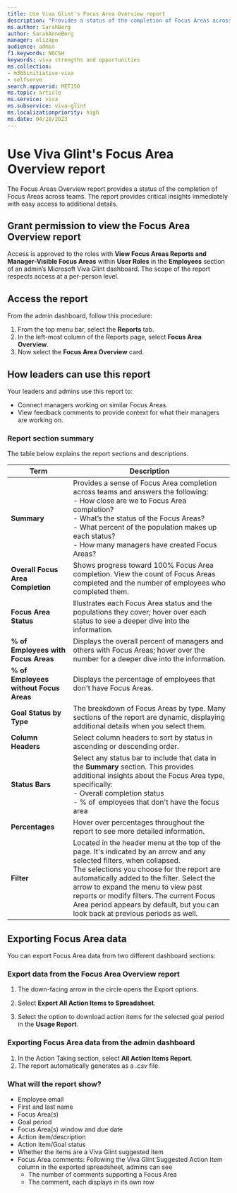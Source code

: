 ```yaml
---
title: Use Viva Glint's Focus Area Overview report
description: "Provides a status of the completion of Focus Areas across teams, at-a-glance critical insights, and access to additional details."
ms.author: SarahBerg
author: SarahAnneBerg
manager: elizapo
audience: admin
f1.keywords: NOCSH
keywords: viva strengths and opportunities
ms.collection:  
- m365initiative-viva
- selfserve 
search.appverid: MET150 
ms.topic: article
ms.service: viva
ms.subservice: viva-glint
ms.localizationpriority: high
ms.date: 04/28/2023
---
```


# Use Viva Glint's Focus Area Overview report

The Focus Areas Overview report provides a status of the completion of Focus Areas across teams. The report provides critical insights immediately with easy access to additional details.  

## Grant permission to view the Focus Area Overview report 

Access is approved to the roles with **View Focus Areas Reports and Manager-Visible Focus Areas** within **User Roles** in the **Employees** section of an admin’s Microsoft Viva Glint dashboard. The scope of the report respects access at a per-person level. 

## Access the report 

From the admin dashboard, follow this procedure: 

1. From the top menu bar, select the **Reports** tab. 
1. In the left-most column of the Reports page, select **Focus Area Overview**.  
1. Now select the **Focus Area Overview** card. 

## How leaders can use this report 

Your leaders and admins use this report to: 

- Connect managers working on similar Focus Areas. 
- View feedback comments to provide context for what their managers are working on. 

### Report section summary 

The table below explains the report sections and descriptions.

| **Term** | **Description** | 
|---|---|
| **Summary** | Provides a sense of Focus Area completion across teams and answers the following: <br> - How close are we to Focus Area completion?<br>- What’s the status of the Focus Areas? <br>- What percent of the population makes up each status?<br>- How many managers have created Focus Areas?|
| **Overall Focus Area Completion** | Shows progress toward 100% Focus Area completion. View the count of Focus Areas completed and the number of employees who completed them. |
| **Focus Area Status** | Illustrates each Focus Area status and the populations they cover; hover over each status to see a deeper dive into the information. |
| **% of Employees with Focus Areas** | Displays the overall percent of managers and others with Focus Areas; hover over the number for a deeper dive into the information. | 
| **% of Employees without Focus Areas** | Displays the percentage of employees that don't have Focus Areas. |
| **Goal Status by Type** | The breakdown of Focus Areas by type. Many sections of the report are dynamic, displaying additional details when you select them. |
| **Column Headers** | Select column headers to sort by status in ascending or descending order. |
| **Status Bars** | Select any status bar to include that data in the **Summary** section. This provides additional insights about the Focus Area type, specifically: <br>- Overall completion status <br>- % of  employees that don't have the focus area| 
| **Percentages** | Hover over percentages throughout the report to see more detailed information.|
| **Filter** | Located in the header menu at the top of the page. It's indicated by an arrow and any selected filters, when collapsed. <br> The selections you choose for the report are automatically added to the filter. Select the arrow to expand the menu to view past reports or modify filters. The current Focus Area period appears by default, but you can look back at previous periods as well.|

## Exporting Focus Area data  

You can export Focus Area data from two different dashboard sections: 

### Export data from the Focus Area Overview report 

1. The down-facing arrow in the circle opens the Export options. 

1. Select **Export All Action Items to Spreadsheet**. 

1. Select the option to download action items for the selected goal period in the **Usage Report**. 

### Exporting Focus Area data from the admin dashboard 

1. In the Action Taking section, select **All Action Items Report**.
1. The report automatically generates as a *.csv* file. 

### What will the report show? 

- Employee email 
- First and last name 
- Focus Area(s) 
- Goal period 
- Focus Area(s) window and due date 
- Action item/description 
- Action item/Goal status 
- Whether the items are a Viva Glint suggested item 
- Focus Area comments: Following the Viva Glint Suggested Action Item column in the exported spreadsheet, admins can see
   - The number of comments supporting a Focus Area
   -  The comment, each displays in its own row 

